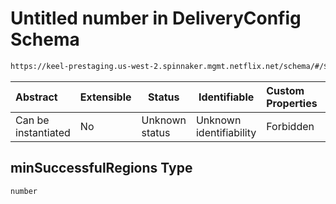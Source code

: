 # Untitled number in DeliveryConfig Schema

```txt
https://keel-prestaging.us-west-2.spinnaker.mgmt.netflix.net/schema/#/$defs/CanaryConstraint/properties/minSuccessfulRegions
```




| Abstract            | Extensible | Status         | Identifiable            | Custom Properties | Additional Properties | Access Restrictions | Defined In                                                    |
| :------------------ | ---------- | -------------- | ----------------------- | :---------------- | --------------------- | ------------------- | ------------------------------------------------------------- |
| Can be instantiated | No         | Unknown status | Unknown identifiability | Forbidden         | Allowed               | none                | [keel.schema.json\*](keel.schema.json "open original schema") |

## minSuccessfulRegions Type

`number`
